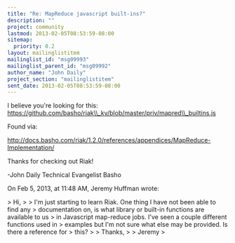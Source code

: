 ```yaml
---
title: "Re: MapReduce javascript built-ins?"
description: ""
project: community
lastmod: 2013-02-05T08:53:59-08:00
sitemap:
  priority: 0.2
layout: mailinglistitem
mailinglist_id: "msg09993"
mailinglist_parent_id: "msg09992"
author_name: "John Daily"
project_section: "mailinglistitem"
sent_date: 2013-02-05T08:53:59-08:00
---
```



I believe you're looking for this:
 https://github.com/basho/riak\\_kv/blob/master/priv/mapred\\_builtins.js

Found via:
 
http://docs.basho.com/riak/1.2.0/references/appendices/MapReduce-Implementation/

Thanks for checking out Riak!

-John Daily
Technical Evangelist
Basho

On Feb 5, 2013, at 11:48 AM, Jeremy Huffman  wrote:

&gt; Hi,
&gt; 
&gt; I'm just starting to learn Riak. One thing I have not been able to find any 
&gt; documentation on, is what library or built-in functions are available to us 
&gt; in Javascript map-reduce jobs. I've seen a couple different functions used in 
&gt; examples but I'm not sure what else may be provided. Is there a reference for 
&gt; this?
&gt; 
&gt; Thanks,
&gt; 
&gt; Jeremy
&gt; 


